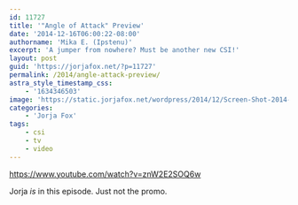 ```yaml
---
id: 11727
title: '"Angle of Attack" Preview'
date: '2014-12-16T06:00:22-08:00'
authorname: 'Mika E. (Ipstenu)'
excerpt: 'A jumper from nowhere? Must be another new CSI!'
layout: post
guid: 'https://jorjafox.net/?p=11727'
permalink: /2014/angle-attack-preview/
astra_style_timestamp_css:
    - '1634346503'
image: 'https://static.jorjafox.net/wordpress/2014/12/Screen-Shot-2014-12-15-at-1.11.48-PM.png'
categories:
    - 'Jorja Fox'
tags:
    - csi
    - tv
    - video
---
```


https://www.youtube.com/watch?v=znW2E2SOQ6w

Jorja _is_ in this episode. Just not the promo.
